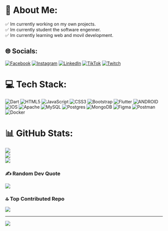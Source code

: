 # 💫 About Me:
✅ Im currently working on my own projects.<br>✅ Im currently student the software engenner.<br>✅ Im currently learning web and movil development.


## 🌐 Socials:
[![Facebook](https://img.shields.io/badge/Facebook-%231877F2.svg?logo=Facebook&logoColor=white)](https://www.facebook.com/JohjanEspinosa) [![Instagram](https://img.shields.io/badge/Instagram-%23E4405F.svg?logo=Instagram&logoColor=white)](https://www.instagram.com/eldevboy/) [![LinkedIn](https://img.shields.io/badge/LinkedIn-%230077B5.svg?logo=linkedin&logoColor=white)](https://www.linkedin.com/in/johjan-espinosa-831983251/) [![TikTok](https://img.shields.io/badge/TikTok-%23000000.svg?logo=TikTok&logoColor=white)](https://www.tiktok.com/@eldevboy) [![Twitch](https://img.shields.io/badge/Twitch-%239146FF.svg?logo=Twitch&logoColor=white)](https://www.twitch.tv/devboy23) 

# 💻 Tech Stack:
![Dart](https://img.shields.io/badge/dart-%230175C2.svg?style=for-the-badge&logo=dart&logoColor=white) ![HTML5](https://img.shields.io/badge/html5-%23E34F26.svg?style=for-the-badge&logo=html5&logoColor=white) ![JavaScript](https://img.shields.io/badge/javascript-%23323330.svg?style=for-the-badge&logo=javascript&logoColor=%23F7DF1E) ![CSS3](https://img.shields.io/badge/css3-%231572B6.svg?style=for-the-badge&logo=css3&logoColor=white) ![Bootstrap](https://img.shields.io/badge/bootstrap-%23563D7C.svg?style=for-the-badge&logo=bootstrap&logoColor=white) ![Flutter](https://img.shields.io/badge/Flutter-%2302569B.svg?style=for-the-badge&logo=Flutter&logoColor=white) ![ANDROID](https://img.shields.io/badge/android-%2320232a.svg?style=for-the-badge&logo=android&logoColor=%a4c639) ![IOS](https://img.shields.io/badge/IOS-%2320232a.svg?style=for-the-badge&logo=apple&logoColor=white) ![Apache](https://img.shields.io/badge/apache-%23D42029.svg?style=for-the-badge&logo=apache&logoColor=white) ![MySQL](https://img.shields.io/badge/mysql-%2300f.svg?style=for-the-badge&logo=mysql&logoColor=white) ![Postgres](https://img.shields.io/badge/postgres-%23316192.svg?style=for-the-badge&logo=postgresql&logoColor=white) ![MongoDB](https://img.shields.io/badge/MongoDB-%234ea94b.svg?style=for-the-badge&logo=mongodb&logoColor=white) 	![Figma](https://img.shields.io/badge/figma-%23F24E1E.svg?style=for-the-badge&logo=figma&logoColor=white) ![Postman](https://img.shields.io/badge/Postman-FF6C37?style=for-the-badge&logo=postman&logoColor=white) ![Docker](https://img.shields.io/badge/docker-%230db7ed.svg?style=for-the-badge&logo=docker&logoColor=white)
# 📊 GitHub Stats:
![](https://github-readme-stats.vercel.app/api?username=JohjanEspinosa&theme=dark&hide_border=false&include_all_commits=false&count_private=false)<br/>
![](https://github-readme-streak-stats.herokuapp.com/?user=JohjanEspinosa&theme=dark&hide_border=false)<br/>
![](https://github-readme-stats.vercel.app/api/top-langs/?username=JohjanEspinosa&theme=dark&hide_border=false&include_all_commits=false&count_private=false&layout=compact)

### ✍️ Random Dev Quote
![](https://quotes-github-readme.vercel.app/api?type=horizontal&theme=radical)

### 🔝 Top Contributed Repo
![](https://github-contributor-stats.vercel.app/api?username=JohjanEspinosa&limit=5&theme=dark&combine_all_yearly_contributions=true)



---
[![](https://visitcount.itsvg.in/api?id=JohjanEspinosa&icon=0&color=0)](https://visitcount.itsvg.in)

<!-- Proudly created with GPRM ( https://gprm.itsvg.in ) -->
